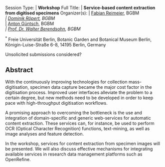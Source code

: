 

Session Type: | **Workshop** 
Full Title:   | **Service-based content extraction from digitised specimens** 
Organizer(s): | [Fabian Reimeier](f.reimeier@bgbm.org), BGBM<sup>*</sup>  
              | [Dominik Röpert](d.roepert@bgbm.org), BGBM<sup>*</sup>  
              | [Anton Güntsch](a.guentsch@bgbm.org), BGBM<sup>*</sup>  
              | [Prof. Dr. Walter Berendsohn](w.berendsohn@bgbm.org), BGBM<sup>*</sup>  

<sup>*</sup> Freie Universität Berlin, Botanic Garden and Botanical Museum Berlin, Königin-Luise-Straße 6-8, 14195 Berlin, Germany 


Unsolicited submissions considered?

<!--
Number of 80 minute sessions requested: 
-->


## Abstract  

With the continuously improving technologies for collection mass-digitisation, specimen data capture became the major cost factor in the digitisation process. Improved user interfaces alleviate the problem to a certain degree, but new methods need to be developed in order to keep pace with high-throughput digitisation workflows. 

A promising approach to overcoming the bottleneck is the use and integration of domain-specific and generic web-services for automatic content extraction. These services can, for instance, be used to perform OCR (Optical Character Recognition) functions, text-mining, as well as image analyses and feature detection. 

In the workshop, services for content extraction from specimen images will be presented. We will also discuss effective mechanisms for integrating available services in research data management platforms such as OpenRefine. 

